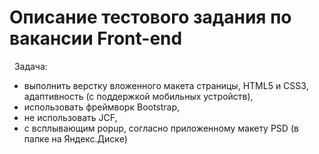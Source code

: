 # Описание тестового задания по вакансии Front-end
 
Задача: 
- выполнить верстку вложенного макета страницы, HTML5 и CSS3, адаптивность (с поддержкой мобильных устройств), 
- использовать фреймворк Bootstrap,
- не использовать JCF,
- с всплывающим popup, согласно приложенному макету PSD (в папке на Яндекс.Диске)
